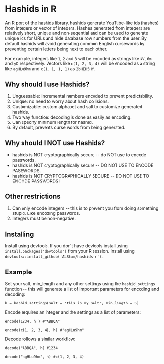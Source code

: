 # Hashids in R

An R port of the [hashids library](http://www.hashids.org).  hashids generate YouTube-like ids (hashes) from integers or vector of integers.  Hashes generated from integers are relatively short, unique and non-seqential and can be used to generate unique ids for URLs and hide database row numbers from the user.  By default hashids will avoid generating common English cursewords by preventing certain letters being next to each other.

For example, integers like `1`, `2` and `3` will be encoded as strings like `NV`, `6m` and `yD` respectively.  Vectors like `c(1, 2, 3, 4)` will be encoded as a string like `agHLu9hm` and `c(1, 1, 1, 1)` as `2bHEH5HY`.

## Why should I use Hashids?
1. Unguessable: incremental numbers encoded to prevent predictability.
2. Unique: no need to worry about hash collisions.
3. Customizable: custom alphabet and salt to customize generated hashids.
4. Two way function: decoding is done as easily as encoding.
5. Can specify minimum length for hashid.
6. By default, prevents curse words from being generated.

## Why should I NOT use Hashids?
* hashids is NOT cryptographically secure -- do NOT use to encode passwords.
* hashids is NOT cryptographically secure -- DO NOT USE TO ENCODE PASSWORDS.
* hashids is NOT CRYPTOGRAPHICALLY SECURE -- DO NOT USE TO ENCODE PASSWORDS!

## Other restrictions
1. Can only encode integers -- this is to prevent you from doing something stupid.  Like encoding passwords.
2. Integers must be non-negative.

## Installing
Install using devtools.  If you don't have devtools install using `install.packages('devtools')` from your R session.  Install using `devtools::install_github('ALShum/hashids-r')`.

## Example
Set your salt, min_length and any other settings using the `hashid_settings` function -- this will generate a list of important parameters for encoding and decoding:

`h = hashid_settings(salt = 'this is my salt', min_length = 5)`

Encode requires an integer and the settings as a list of parameters:

`encode(1234, h ) #"ABBQA"`

`encode(c(1, 2, 3, 4), h) #"agHLu9hm"`

Decode follows a similar workflow:

`decode("ABBQA", h) #1234`

`decode("agHLu9hm", h) #c(1, 2, 3, 4)`
